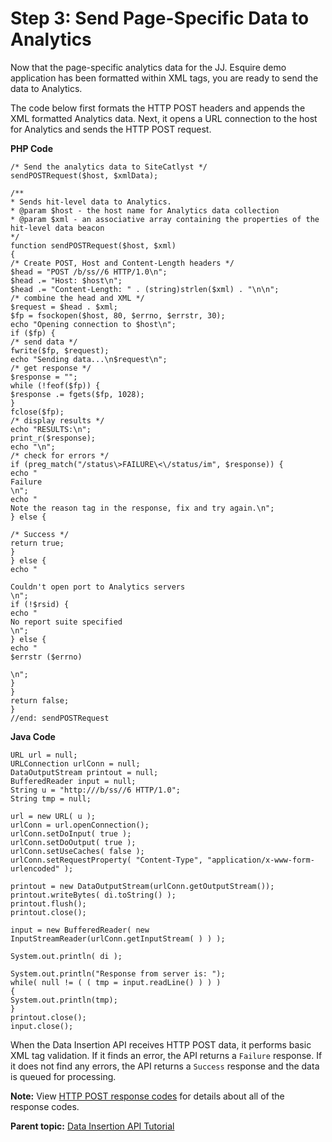 # Step 3: Send Page-Specific Data to Analytics

 

Now that the page-specific analytics data for the JJ. Esquire demo application has been formatted within XML tags, you are ready to send the data to Analytics.

The code below first formats the HTTP POST headers and appends the XML formatted Analytics data. Next, it opens a URL connection to the host for Analytics and sends the HTTP POST request.

**PHP Code** 

```
/* Send the analytics data to SiteCatlyst */ 
sendPOSTRequest($host, $xmlData); 

/** 
* Sends hit-level data to Analytics. 
* @param $host - the host name for Analytics data collection 
* @param $xml - an associative array containing the properties of the hit-level data beacon 
*/ 
function sendPOSTRequest($host, $xml) 
{ 
/* Create POST, Host and Content-Length headers */ 
$head = "POST /b/ss//6 HTTP/1.0\n"; 
$head .= "Host: $host\n"; 
$head .= "Content-Length: " . (string)strlen($xml) . "\n\n"; 
/* combine the head and XML */ 
$request = $head . $xml; 
$fp = fsockopen($host, 80, $errno, $errstr, 30); 
echo "Opening connection to $host\n"; 
if ($fp) { 
/* send data */ 
fwrite($fp, $request); 
echo "Sending data...\n$request\n"; 
/* get response */ 
$response = ""; 
while (!feof($fp)) { 
$response .= fgets($fp, 1028); 
} 
fclose($fp); 
/* display results */ 
echo "RESULTS:\n"; 
print_r($response); 
echo "\n"; 
/* check for errors */ 
if (preg_match("/status\>FAILURE\<\/status/im", $response)) { 
echo "
Failure
\n"; 
echo "
Note the reason tag in the response, fix and try again.\n"; 
} else { 

/* Success */ 
return true; 
} 
} else { 
echo "

Couldn't open port to Analytics servers
\n"; 
if (!$rsid) { 
echo "
No report suite specified
\n"; 
} else { 
echo "
$errstr ($errno)

\n"; 
} 
} 
return false; 
} 
//end: sendPOSTRequest
```

**Java Code** 

```
URL url = null; 
URLConnection urlConn = null; 
DataOutputStream printout = null; 
BufferedReader input = null; 
String u = "http:///b/ss//6 HTTP/1.0"; 
String tmp = null; 

url = new URL( u ); 
urlConn = url.openConnection(); 
urlConn.setDoInput( true ); 
urlConn.setDoOutput( true ); 
urlConn.setUseCaches( false ); 
urlConn.setRequestProperty( "Content-Type", "application/x-www-form-urlencoded" ); 

printout = new DataOutputStream(urlConn.getOutputStream()); 
printout.writeBytes( di.toString() ); 
printout.flush(); 
printout.close(); 

input = new BufferedReader( new InputStreamReader(urlConn.getInputStream( ) ) ); 

System.out.println( di ); 

System.out.println("Response from server is: "); 
while( null != ( ( tmp = input.readLine() ) ) ) 
{ 
System.out.println(tmp); 
} 
printout.close(); 
input.close();
```

When the Data Insertion API receives HTTP POST data, it performs basic XML tag validation. If it finds an error, the API returns a `Failure` response. If it does not find any errors, the API returns a `Success` response and the data is queued for processing.

**Note:** View [HTTP POST response codes](../data-insertion-api/reference/r_post_response_codes.md) for details about all of the response codes.

**Parent topic:** [Data Insertion API Tutorial](c_Data_Insertion_Overview.md)

